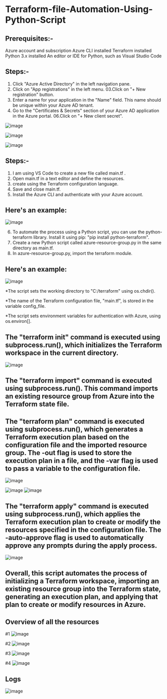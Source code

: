 # Terraform-file-Automation-Using-Python-Script



## Prerequisites:-
Azure account and subscription
Azure CLI installed
Terraform installed
Python 3.x installed
An editor or IDE for Python, such as Visual Studio Code

## Steps:-

01. Click "Azure Active Directory" in the left navigation pane.
02. Click on "App registrations" in the left menu.
03.Click on "+ New registration" button.
04. Enter a name for your application in the "Name" field. This name should be unique within your Azure AD tenant.
05. Go to the "Certificates & Secrets" section of your Azure AD application in the Azure portal.
06.Click on "+ New client secret".


![image](https://user-images.githubusercontent.com/113555417/230560306-21511cb0-3279-4e37-8782-d875806f762c.png)

![image](https://user-images.githubusercontent.com/113555417/230560463-015912c9-0c72-4c0d-b1ab-5d22da652b6f.png)

![image](https://user-images.githubusercontent.com/113555417/230560836-430c034b-18c7-47fe-98db-933f129cd737.png)


## Steps:-

01. I am using VS Code to create a new file called main.tf . 
02. Open main.tf in a text editor and define the resources.
03. create using the Terraform configuration language. 
04. Save and close main.tf.
05. Install the Azure CLI and authenticate with your Azure account.

## Here's an example:

![image](https://user-images.githubusercontent.com/113555417/230561398-0c1281e5-a374-4aeb-a9e4-23fc4f086b3e.png)


06. To automate the process using a Python script, you can use the python-terraform library. Install it using pip: "pip install python-terraform".
07. Create a new Python script called azure-resource-group.py in the same directory as main.tf.
08. In azure-resource-group.py, import the terraform module.

## Here's an example:

![image](https://user-images.githubusercontent.com/113555417/230562131-c3b74348-f148-4256-872d-c0dbe3a400cc.png)


*The script sets the working directory to "C:/terraform" using os.chdir().

*The name of the Terraform configuration file, "main.tf", is stored in the variable config_file.

*The script sets environment variables for authentication with Azure, using os.environ[].

## The "terraform init" command is executed using subprocess.run(), which initializes the Terraform workspace in the current directory.

![image](https://user-images.githubusercontent.com/113555417/230563800-e699c6af-f2b0-49cb-bc2c-010872279ef9.png)


## The "terraform import" command is executed using subprocess.run(). This command imports an existing resource group from Azure into the Terraform state file.
## The "terraform plan" command is executed using subprocess.run(), which generates a Terraform execution plan based on the configuration file and the imported resource group. The -out flag is used to store the execution plan in a file, and the -var flag is used to pass a variable to the configuration file.

![image](https://user-images.githubusercontent.com/113555417/230564094-68d57ec2-58fe-414b-8116-446fe1978dad.png)

![image](https://user-images.githubusercontent.com/113555417/230564299-f02aee4a-7a8c-4648-b66a-6968aa3357de.png)
![image](https://user-images.githubusercontent.com/113555417/230564725-4c7cc8a1-4c13-4091-a0b2-dd5a144fdb7a.png)

## The "terraform apply" command is executed using subprocess.run(), which applies the Terraform execution plan to create or modify the resources specified in the configuration file. The -auto-approve flag is used to automatically approve any prompts during the apply process.

![image](https://user-images.githubusercontent.com/113555417/230565075-1611d98c-9d2b-4f50-90fe-8ce535757e1d.png)

## Overall, this script automates the process of initializing a Terraform workspace, importing an existing resource group into the Terraform state, generating an execution plan, and applying that plan to create or modify resources in Azure.

## Overview of all the resources
#1
![image](https://user-images.githubusercontent.com/113555417/230565540-14eba4fd-5252-4f79-b40e-55b2c750caad.png)

#2
![image](https://user-images.githubusercontent.com/113555417/230565840-f85d1124-d732-4248-b010-185c7200db82.png)

#3
![image](https://user-images.githubusercontent.com/113555417/230566065-ad2d816f-71ca-42a9-b0f2-3181f4d62659.png)

#4
![image](https://user-images.githubusercontent.com/113555417/230566361-b6c0c31c-6341-44d7-acf2-310ece9e167e.png)

## Logs
![image](https://user-images.githubusercontent.com/113555417/230566841-c987204b-fc78-4a2e-9433-9baef63bf231.png)












